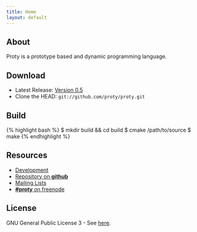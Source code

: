 ```yaml
---
title: Home
layout: default
---
```


## About

Proty is a prototype based and dynamic programming
language.

## Download

- Latest Release: [Version 0.5](http://ftp.proty.cc/proty/0.5/proty-0.5.tar.gz)
- Clone the HEAD: `git://github.com/proty/proty.git`

## Build

{% highlight bash %}
$ mkdir build && cd build
$ cmake /path/to/source
$ make
{% endhighlight %}

## Resources

- [Development](http://dev.proty.cc/projects/proty)
- [Repository on **github**](https://github.com/proty/proty)
- [Mailing Lists](http://mail.proty.cc)
- [**#proty** on freenode](irc://chat.freenode.net/%23proty)

## License

GNU General Public License 3 - See [here](/license/).
